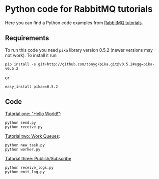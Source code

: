 # Python code for RabbitMQ tutorials

Here you can find a Python code examples from [RabbitMQ
tutorials](http://www.rabbitmq.com/getstarted.html).

## Requirements

To run this code you need `pika` library version 0.5.2 (newer versions
may not work). To install it run

    pip install -e git+http://github.com/tonyg/pika.git@v0.5.2#egg=pika-v0.5.2

or

    easy_install pika==0.5.2


## Code

[Tutorial one: "Hello World!"](http://www.rabbitmq.com/tutorial-one-python.html):

    python send.py
    python receive.py


[Tutorial two: Work Queues](http://www.rabbitmq.com/tutorial-two-python.html):

    python new_task.py
    python worker.py


[Tutorial three: Publish/Subscribe](http://www.rabbitmq.com/tutorial-three-python.html)

    python receive_logs.py
    python emit_log.py

